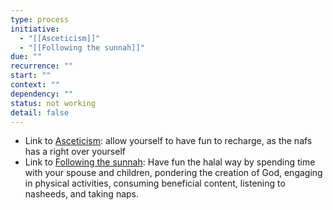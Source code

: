 ```yaml
---
type: process
initiative:
  - "[[Asceticism]]"
  - "[[Following the sunnah]]"
due: ""
recurrence: ""
start: ""
context: ""
dependency: ""
status: not working
detail: false
---
```


* Link to [Asceticism](Initiatives/good%20traits/Asceticism.md): allow yourself to have fun to recharge, as the nafs has a right over yourself
* Link to [Following the sunnah](Initiatives/worship/Following%20the%20sunnah.md): Have fun the halal way by spending time with your spouse and children, pondering the creation of God, engaging in physical activities, consuming beneficial content, listening to nasheeds, and taking naps.
